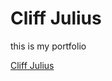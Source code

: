 
              
<!DOCTYPE html>
<head>
<title>Cliff's Portfolio</title>
</head>
<body>

<h1>Cliff Julius</h1>
<p>this is my portfolio</p>
<script src="https://platform.linkedin.com/badges/js/profile.js" async defer type="text/javascript"></script>
<div class="badge-base LI-profile-badge" data-locale="en_US" data-size="medium" data-theme="dark" data-type="VERTICAL" data-vanity="cliffjulius" data-version="v1"><a class="badge-base__link LI-simple-link" href="https://my.linkedin.com/in/cliffjulius?trk=profile-badge">Cliff Julius</a></div>

</body>
</html>
